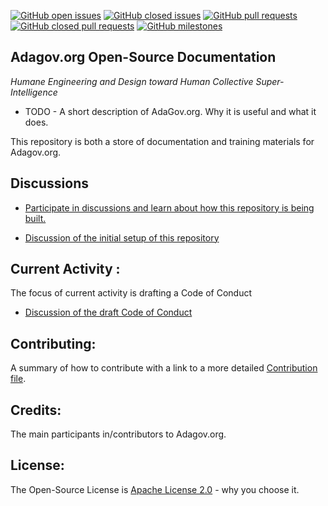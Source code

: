 [![GitHub open issues](https://img.shields.io/github/issues/adagovorg/documentation?style=flat-square)](https://github.com/adagovorg/documentation/issues)
[![GitHub closed issues](https://img.shields.io/github/issues-closed-raw/adagovorg/documentation?style=flat-square)](https://github.com/adagovorg/documentation/issues?q=is%3Aissue+is%3Aclosed)
[![GitHub pull requests](https://img.shields.io/github/issues-pr/adagovorg/documentation)](https://github.com/adagovorg/documentation/pulls)
[![GitHub closed pull requests](https://img.shields.io/github/issues-pr-closed/adagovorg/documentation)](https://github.com/adagovorg/documentation/pulls?q=is%3Apr+is%3Aclosed)
[![GitHub milestones](https://img.shields.io/github/milestones/open/adagovorg/documentation?style=flat-square)](https://github.com/adagovorg/documentation/milestones)


## Adagov.org Open-Source Documentation
*Humane Engineering and Design toward Human Collective Super-Intelligence*
- TODO - A short description of AdaGov.org. Why it is useful and what it does.

This repository is both a store of documentation and training materials for Adagov.org.

## Discussions

- [Participate in discussions and learn about how this repository is being built.](https://github.com/adagovorg/adagov-documentation/discussions)

- [Discussion of the initial setup of this repository](https://github.com/adagovorg/adagov-documentation/discussions/15)

## Current Activity :
The focus of current activity is drafting a Code of Conduct
- [Discussion of the draft Code of Conduct](https://github.com/adagovorg/adagov-documentation/discussions/19)

## Contributing: 
A summary of how to contribute with a link to a more detailed [Contribution file](../adagovorg/adagov-documentation/blob/main/CONTRIBUTE.md).

## Credits: 
The main participants in/contributors to Adagov.org.

## License: 
The Open-Source License is [Apache License 2.0](https://github.com/stephen-rowan/adagov-documentation/blob/main/LICENSE.txt) - why you choose it.

